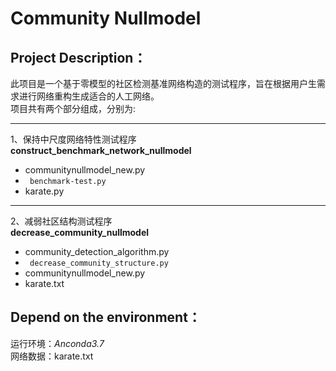 # **Community Nullmodel**  
## Project Description：
此项目是一个基于零模型的社区检测基准网络构造的测试程序，旨在根据用户生需求进行网络重构生成适合的人工网络。  
项目共有两个部分组成，分别为:  
*** 
1、保持中尺度网络特性测试程序  
**construct_benchmark_network_nullmodel**  
* communitynullmodel_new.py     
* ` benchmark-test.py`     
* karate.py  
*** 
2、减弱社区结构测试程序  
**decrease_community_nullmodel**  
* community_detection_algorithm.py  
* ` decrease_community_structure.py`  
* communitynullmodel_new.py  
* karate.txt  
## Depend on the environment：
运行环境：*Anconda3.7*  
网络数据：karate.txt  








